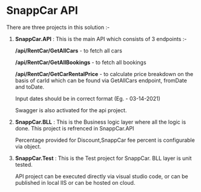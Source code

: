 # SnappCar API

There are three projects in this solution :-

1. **SnappCar.API** : This is the main API which consists of 3 endpoints :-

    **/api/RentCar/GetAllCars** - to fetch all cars

    **/api/RentCar/GetAllBookings** - to fetch all bookings

    **/api/RentCar/GetCarRentalPrice** - to calculate price breakdown on the basis of carId which can be found via GetAllCars endpoint, fromDate and toDate.

    Input dates should be in correct format (Eg. - 03-14-2021)

    Swagger is also activated for the api project.

2. **SnappCar.BLL** : This is the Business logic layer where all the logic is done. This project is refrenced in SnappCar.API

    Percentage provided for Discount,SnappCar fee percent is configurable via object.

3. **SnappCar.Test** :  This is the Test project for SnappCar. BLL layer is unit tested.

    API project can be executed directly via visual studio code, or can be published in local IIS or can be hosted on cloud.




